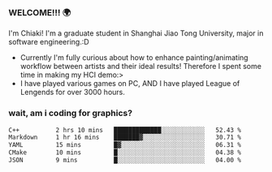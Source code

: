 ### WELCOME!!! 🌍

I'm Chiaki! I'm a graduate student in Shanghai Jiao Tong University, major in software engineering.:D

-  Currently I'm fully curious about how to enhance painting/animating workflow between artists and their ideal results! Therefore I spent some time in making my HCI demo:>
-  I have played various games on PC, AND I have played League of Lengends for over 3000 hours.


### wait, am i coding for graphics?
<!--START_SECTION:waka-->

```txt
C++          2 hrs 10 mins   █████████████░░░░░░░░░░░░   52.43 %
Markdown     1 hr 16 mins    ███████▓░░░░░░░░░░░░░░░░░   30.71 %
YAML         15 mins         █▓░░░░░░░░░░░░░░░░░░░░░░░   06.31 %
CMake        10 mins         █░░░░░░░░░░░░░░░░░░░░░░░░   04.38 %
JSON         9 mins          █░░░░░░░░░░░░░░░░░░░░░░░░   04.00 %
```

<!--END_SECTION:waka-->

<!--
**Chiaki-meow/Chiaki-meow** is a ✨ _special_ ✨ repository because its `README.md` (this file) appears on your GitHub profile.

Here are some ideas to get you started:

- 🔭 I’m currently working on ...
- 🌱 I’m currently learning ...
- 👯 I’m looking to collaborate on ...
- 🤔 I’m looking for help with ...
- 💬 Ask me about ...
- 📫 How to reach me: ...
- 😄 Pronouns: ...
- ⚡ Fun fact: ...
-->
